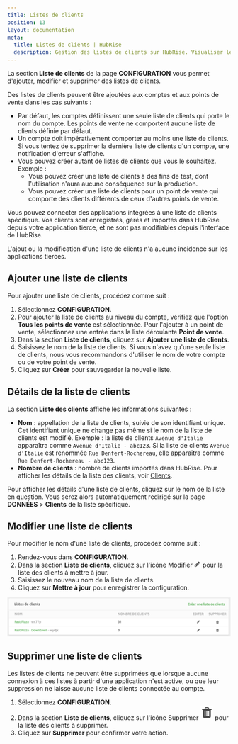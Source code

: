 ```yaml
---
title: Listes de clients
position: 13
layout: documentation
meta:
  title: Listes de clients | HubRise
  description: Gestion des listes de clients sur HubRise. Visualiser leur contenu. Ajouter ou supprimer des listes de clients. Convention de nommage pour mieux s'y retrouver.
---
```


La section **Liste de clients** de la page **CONFIGURATION** vous permet d'ajouter, modifier et supprimer des listes de clients.

Des listes de clients peuvent être ajoutées aux comptes et aux points de vente dans les cas suivants :

- Par défaut, les comptes définissent une seule liste de clients qui porte le nom du compte. Les points de vente ne comportent aucune liste de clients définie par défaut.
- Un compte doit impérativement comporter au moins une liste de clients. Si vous tentez de supprimer la dernière liste de clients d'un compte, une notification d'erreur s'affiche.
- Vous pouvez créer autant de listes de clients que vous le souhaitez. Exemple :
  - Vous pouvez créer une liste de clients à des fins de test, dont l'utilisation n'aura aucune conséquence sur la production.
  - Vous pouvez créer une liste de clients pour un point de vente qui comporte des clients différents de ceux d'autres points de vente.

Vous pouvez connecter des applications intégrées à une liste de clients spécifique. Vos clients sont enregistrés, gérés et importés dans HubRise depuis votre application tierce, et ne sont pas modifiables depuis l'interface de HubRise.

L'ajout ou la modification d'une liste de clients n'a aucune incidence sur les applications tierces.

## Ajouter une liste de clients

Pour ajouter une liste de clients, procédez comme suit :

1. Sélectionnez **CONFIGURATION**.
1. Pour ajouter la liste de clients au niveau du compte, vérifiez que l'option **Tous les points de vente** est sélectionnée. Pour l'ajouter à un point de vente, sélectionnez une entrée dans la liste déroulante **Point de vente**.
1. Dans la section **Liste de clients**, cliquez sur **Ajouter une liste de clients**.
1. Saisissez le nom de la liste de clients. Si vous n'avez qu'une seule liste de clients, nous vous recommandons d'utiliser le nom de votre compte ou de votre point de vente.
1. Cliquez sur **Créer** pour sauvegarder la nouvelle liste.

## Détails de la liste de clients

La section **Liste des clients** affiche les informations suivantes :

- **Nom** : appellation de la liste de clients, suivie de son identifiant unique. Cet identifiant unique ne change pas même si le nom de la liste de clients est modifié. Exemple : la liste de clients `Avenue d'Italie` apparaîtra comme `Avenue d'Italie - abc123`. Si la liste de clients `Avenue d'Italie` est renommée `Rue Denfert-Rochereau`, elle apparaîtra comme `Rue Denfert-Rochereau - abc123`.
- **Nombre de clients** : nombre de clients importés dans HubRise. Pour afficher les détails de la liste des clients, voir [Clients](/docs/donnees#clients).

Pour afficher les détails d'une liste de clients, cliquez sur le nom de la liste en question. Vous serez alors automatiquement redirigé sur la page **DONNÉES** > **Clients** de la liste spécifique.

## Modifier une liste de clients

Pour modifier le nom d'une liste de clients, procédez comme suit :

1. Rendez-vous dans **CONFIGURATION**.
1. Dans la section **Liste de clients**, cliquez sur l'icône Modifier <InlineImage width="15" height="15">![Icône Modifier](../images/028-pen-icon.png)</InlineImage> pour la liste des clients à mettre à jour.
1. Saisissez le nouveau nom de la liste de clients.
1. Cliquez sur **Mettre à jour** pour enregistrer la configuration.

![Modifier ou supprimer une liste de clients](../images/074-fr-edit-remove-customer-list.png)

## Supprimer une liste de clients

Les listes de clients ne peuvent être supprimées que lorsque aucune connexion à ces listes à partir d'une application n'est active, ou que leur suppression ne laisse aucune liste de clients connectée au compte.

1. Sélectionnez **CONFIGURATION**.
1. Dans la section **Liste de clients**, cliquez sur l'icône Supprimer <InlineImage width="15" height="16">![Icône de corbeille](../images/057-2x-trash-icon.png)</InlineImage> pour la liste des clients à supprimer.
1. Cliquez sur **Supprimer** pour confirmer votre action.

